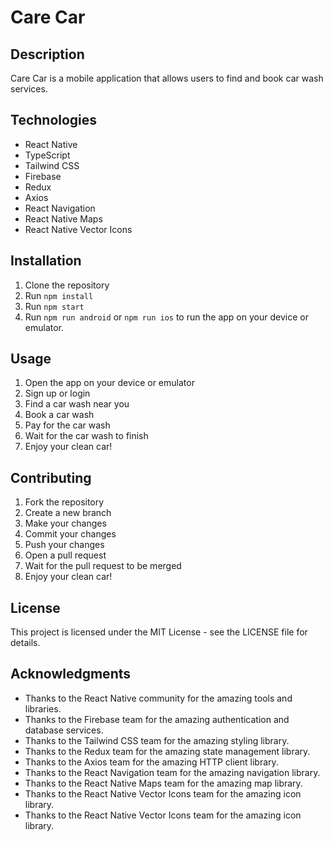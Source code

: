 # Care Car

## Description

Care Car is a mobile application that allows users to find and book car wash services.

## Technologies

- React Native
- TypeScript
- Tailwind CSS
- Firebase
- Redux
- Axios
- React Navigation
- React Native Maps
- React Native Vector Icons

## Installation

1. Clone the repository
2. Run `npm install`
3. Run `npm start`
4. Run `npm run android` or `npm run ios` to run the app on your device or emulator.

## Usage

1. Open the app on your device or emulator
2. Sign up or login
3. Find a car wash near you
4. Book a car wash
5. Pay for the car wash
6. Wait for the car wash to finish
7. Enjoy your clean car!

## Contributing

1. Fork the repository
2. Create a new branch
3. Make your changes
4. Commit your changes
5. Push your changes
6. Open a pull request
7. Wait for the pull request to be merged
8. Enjoy your clean car!

## License

This project is licensed under the MIT License - see the LICENSE file for details.

## Acknowledgments

- Thanks to the React Native community for the amazing tools and libraries.
- Thanks to the Firebase team for the amazing authentication and database services.
- Thanks to the Tailwind CSS team for the amazing styling library.
- Thanks to the Redux team for the amazing state management library.
- Thanks to the Axios team for the amazing HTTP client library.
- Thanks to the React Navigation team for the amazing navigation library.
- Thanks to the React Native Maps team for the amazing map library.
- Thanks to the React Native Vector Icons team for the amazing icon library.
- Thanks to the React Native Vector Icons team for the amazing icon library.
